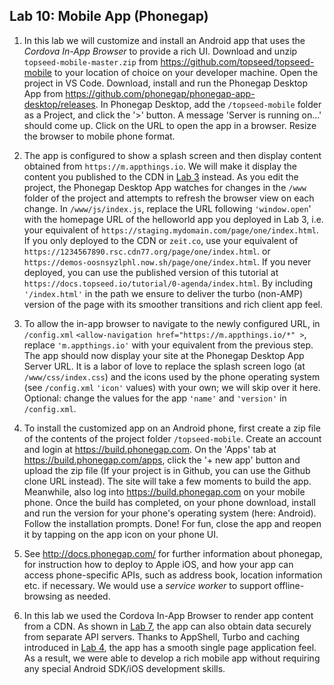 ## Lab 10: Mobile App (Phonegap)

1. In this lab we will customize and install an Android app that uses the _Cordova In-App Browser_ to provide a rich UI. Download and unzip `topseed-mobile-master.zip` from <a href='https://github.com/topseed/topseed-mobile' target='_blank'>https://github.com/topseed/topseed-mobile</a> to your location of choice on your developer machine. Open the project in VS Code. Download, install and run the Phonegap Desktop App from <a href='https://github.com/phonegap/phonegap-app-desktop/releases' target='_blank'>https://github.com/phonegap/phonegap-app-desktop/releases</a>. In Phonegap Desktop, add the `/topseed-mobile` folder as a Project, and click the '>' button. A message 'Server is running on...' should come up. Click on the URL to open the app in a browser. Resize the browser to mobile phone format. 

2. The app is configured to show a splash screen and then display content obtained from `https://m.appthings.io`. We will make it display the content you published to the CDN in [Lab 3](./3-goLive/) instead. As you edit the project, the Phonegap Desktop App watches for changes in the `/www` folder of the project and attempts to refresh the browser view on each change. In `/www/js/index.js`, replace the URL following `'window.open`' with the homepage URL of the helloworld app you deployed in Lab 3, i.e. your equivalent of `https://staging.mydomain.com/page/one/index.html`. If you only deployed to the CDN or `zeit.co`, use your equivalent of `https://1234567890.rsc.cdn77.org/page/one/index.html`. or `https://demos-oosnsyzlphl.now.sh/page/one/index.html`. If you never deployed, you can use the published version of this tutorial at `https://docs.topseed.io/tutorial/0-agenda/index.html`. By including `'/index.html'` in the path we ensure to deliver the turbo (non-AMP) version of the page with its smoother transitions and rich client app feel.

3. To allow the in-app browser to navigate to the newly configured URL, in `/config.xml` `<allow-navigation href="https://m.appthings.io/*" >`, replace `'m.appthings.io'` with your equivalent from the previous step. The app should now display your site at the 
Phonegap Desktop App Server URL. It is a labor of love to replace the splash screen logo (at `/www/css/index.css`) and the icons used by the phone operating system (see `/config.xml` `'icon'` values) with your own; we will skip over it here. Optional: change the values for the app `'name'` and `'version'` in `/config.xml`.

4. To install the customized app on an Android phone, 
first create a zip file of the contents of the project folder `/topseed-mobile`. Create an account and login at <a href='https://build.phonegap.com' target='_blank'>https://build.phonegap.com</a>. 
On the 'Apps' tab at <a href='https://build.phonegap.com/apps' target='_blank'>https://build.phonegap.com/apps</a>, click the '+ new app' button and upload the zip file (If your project is in Github, you can use the Github clone URL instead). The site will take a few moments to build the app. Meanwhile, also log into <a href='https://build.phonegap.com' target='_blank'>https://build.phonegap.com</a> on your mobile phone. Once the build has completed, on your phone download, install and run the version for your phone's operating system (here: Android). Follow the installation prompts. Done! For fun, close the app and reopen it by tapping on the app icon on your phone UI.

5. See <a href='http://docs.phonegap.com/' target='_blank'>http://docs.phonegap.com/</a> for further information about phonegap, for instruction how to deploy to Apple iOS, and how your app can access phone-specific APIs, such as address book, location information etc. if necessary. We would use a _service worker_ to support offline-browsing as needed.

6. In this lab we used the Cordova In-App Browser to render app content from a CDN. As shown in [Lab 7](./7-write/), the app can also obtain data securely from separate API servers. Thanks to AppShell, Turbo and caching introduced in [Lab 4](./4-appShell/), the app has a smooth single page application feel. As a result, we were able to develop a rich mobile app without requiring any special Android SDK/iOS development skills. 



